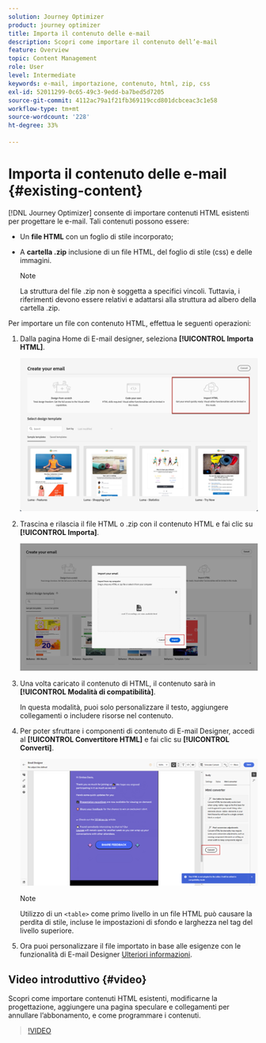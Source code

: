 ```yaml
---
solution: Journey Optimizer
product: journey optimizer
title: Importa il contenuto delle e-mail
description: Scopri come importare il contenuto dell’e-mail
feature: Overview
topic: Content Management
role: User
level: Intermediate
keywords: e-mail, importazione, contenuto, html, zip, css
exl-id: 52011299-0c65-49c3-9edd-ba7bed5d7205
source-git-commit: 4112ac79a1f21fb369119ccd801dcbceac3c1e58
workflow-type: tm+mt
source-wordcount: '228'
ht-degree: 33%

---
```


# Importa il contenuto delle e-mail {#existing-content}

[!DNL Journey Optimizer] consente di importare contenuti HTML esistenti per progettare le e-mail. Tali contenuti possono essere:

* Un **file HTML** con un foglio di stile incorporato;
* A **cartella .zip** inclusione di un file HTML, del foglio di stile (css) e delle immagini.

  >[!NOTE]
  >
  >La struttura del file .zip non è soggetta a specifici vincoli. Tuttavia, i riferimenti devono essere relativi e adattarsi alla struttura ad albero della cartella .zip.

Per importare un file con contenuto HTML, effettua le seguenti operazioni:

1. Dalla pagina Home di E-mail designer, seleziona **[!UICONTROL Importa HTML]**.

   ![](assets/import-html_2.png)

1. Trascina e rilascia il file HTML o .zip con il contenuto HTML e fai clic su **[!UICONTROL Importa]**.

   ![](assets/html-imported_2.png)

1. Una volta caricato il contenuto di HTML, il contenuto sarà in **[!UICONTROL Modalità di compatibilità]**.

   In questa modalità, puoi solo personalizzare il testo, aggiungere collegamenti o includere risorse nel contenuto.

1. Per poter sfruttare i componenti di contenuto di E-mail Designer, accedi al **[!UICONTROL Convertitore HTML]** e fai clic su **[!UICONTROL Converti]**.

   ![](assets/html-imported.png)

   >[!NOTE]
   >
   > Utilizzo di un `<table>` come primo livello in un file HTML può causare la perdita di stile, incluse le impostazioni di sfondo e larghezza nel tag del livello superiore.

1. Ora puoi personalizzare il file importato in base alle esigenze con le funzionalità di E-mail Designer [Ulteriori informazioni](content-from-scratch.md).

## Video introduttivo {#video}

Scopri come importare contenuti HTML esistenti, modificarne la progettazione, aggiungere una pagina speculare e collegamenti per annullare l’abbonamento, e come programmare i contenuti.

>[!VIDEO](https://video.tv.adobe.com/v/334102?quality=12)

